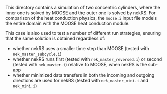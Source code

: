 This directory contains a simulation of two concentric cylinders, where the
inner one is solved by MOOSE and the outer one is solved by nekRS. For comparison of the
heat conduction physics, the `moose.i` input file models the entire domain with the MOOSE heat
conduction module.

This case is also used to test a number of different run strategies, ensuring that the
same solution is obtained regardless of:

- whether nekRS uses a smaller time step than MOOSE (tested with `nek_master_subcycle.i`)
- whether nekRS runs first (tested with `nek_master_reversed.i`) or second
  (tested with `nek_master.i`) relative to MOOSE, when nekRS is the sub-app
- whether minimized data transfers in both the incoming and outgoing directions are
  used for nekRS (tested with `nek_master_mini.i` and `nek_mini.i`)
